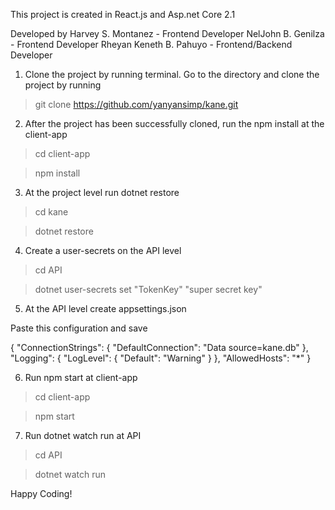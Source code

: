 This project is created in React.js and Asp.net Core 2.1

Developed by
Harvey S. Montanez - Frontend Developer
NelJohn B. Genilza - Frontend Developer
Rheyan Keneth B. Pahuyo - Frontend/Backend Developer

1. Clone the project by running terminal. Go to the directory and clone the project by running

> git clone https://github.com/yanyansimp/kane.git

2. After the project has been successfully cloned, run the npm install at the client-app

> cd client-app

> npm install

3. At the project level run dotnet restore

> cd kane

> dotnet restore

4. Create a user-secrets on the API level

> cd API

> dotnet user-secrets set "TokenKey" "super secret key"

5. At the API level create appsettings.json

Paste this configuration and save

{
"ConnectionStrings": {
"DefaultConnection": "Data source=kane.db"
},
"Logging": {
"LogLevel": {
"Default": "Warning"
}
},
"AllowedHosts": "\*"
}

6. Run npm start at client-app

> cd client-app

> npm start

7. Run dotnet watch run at API

> cd API

> dotnet watch run

Happy Coding!
